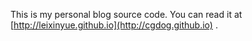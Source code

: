 This is my personal blog source code. You can read it at [http://leixinyue.github.io](http://cgdog.github.io) .
